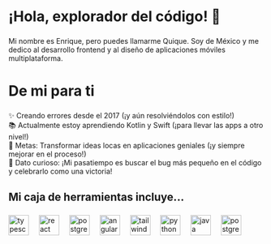 <h1 align="left">¡Hola, explorador del código! 🚀</h1>

###

<p align="left">Mi nombre es Enrique, pero puedes llamarme Quique. Soy de México y me dedico al desarrollo frontend y al diseño de aplicaciones móviles multiplataforma.</p>

###

<h1 align="left">De mi para ti</h1>

###

<p align="left">✨ Creando errores desde el 2017 (¡y aún resolviéndolos con estilo!)<br>📚 Actualmente estoy aprendiendo Kotlin y Swift (¡para llevar las apps a otro nivel!)<br>🎯 Metas: Transformar ideas locas en aplicaciones geniales (¡y siempre mejorar en el proceso!)<br>🎲 Dato curioso: ¡Mi pasatiempo es buscar el bug más pequeño en el código y celebrarlo como una victoria!</p>

###

<h2 align="left">Mi caja de herramientas incluye...</h2>

###

<div align="left">
  <img src="https://skillicons.dev/icons?i=ts" height="40" alt="typescript logo"  />
  <img width="12" />
  
  <img src="https://skillicons.dev/icons?i=react" height="40" alt="react logo"  />
  <img width="12" />

  <img src="https://skillicons.dev/icons?i=redux" height="40" alt="postgresql logo"  />
  <img width="12" />
  

  <img src="https://skillicons.dev/icons?i=angular" height="40" alt="angular logo"  />
  <img width="12" />
  
  <img src="https://skillicons.dev/icons?i=tailwind" height="40" alt="tailwind logo" />
  <img width="12" />
  
  <img src="https://skillicons.dev/icons?i=python" height="40" alt="python logo"  />
  <img width="12" />
  
  <img src="https://skillicons.dev/icons?i=java" height="40" alt="java logo"  />
  <img width="12" />

  <img src="https://skillicons.dev/icons?i=postgresql" height="40" alt="postgresql logo"  />
  <img width="12" />

</div>

###
